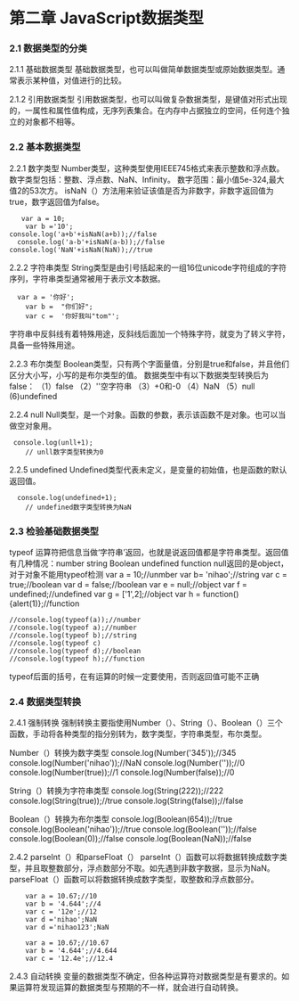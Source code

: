 # 第二章 JavaScript数据类型
### 2.1 数据类型的分类
2.1.1 基础数据类型
基础数据类型，也可以叫做简单数据类型或原始数据类型。通常表示某种值，对值进行的比较。

2.1.2 引用数据类型
引用数据类型，也可以叫做复杂数据类型，是键值对形式出现的，一属性和属性值构成，无序列表集合。在内存中占据独立的空间，任何连个独立的对象都不相等。

### 2.2 基本数据类型
2.2.1 数字类型
Number类型，这种类型使用IEEE745格式来表示整数和浮点数。
数字类型包括：整数、浮点数、NaN、Infinity。
数字范围：最小值5e-324,最大值2的53次方。
isNaN（）方法用来验证该值是否为非数字，非数字返回值为true，数字返回值为false。


       var a = 10;
        var b ='10';
    console.log('a+b'+isNaN(a+b));//false
      console.log('a-b'+isNaN(a-b));//false
    console.log('NaN'+isNaN(NaN));//true

2.2.2 字符串类型
String类型是由引号括起来的一组16位unicode字符组成的字符序列，字符串类型通常被用于表示文本数据。

      var a = '你好';
        var b =  "你们好";
        var c =  '你好我叫"tom"';

字符串中反斜线有着特殊用途，反斜线后面加一个特殊字符，就变为了转义字符，具备一些特殊用途。

2.2.3 布尔类型
Boolean类型，只有两个字面量值，分别是true和false，并且他们区分大小写，小写的是布尔类型的值。
数据类型中有以下数据类型转换后为false：
（1）false
（2）''空字符串
（3）+0和-0
（4）NaN
（5）null
 (6)undefined

2.2.4 null
Null类型，是一个对象。函数的参数，表示该函数不是对象。也可以当做空对象用。

     console.log(unll+1);
        // unll数字类型转换为0

2.2.5 undefined
Undefined类型代表未定义，是变量的初始值，也是函数的默认返回值。

      console.log(undefined+1);
        // undefined数字类型转换为NaN

### 2.3 检验基础数据类型
typeof  运算符把信息当做‘字符串’返回，也就是说返回值都是字符串类型。返回值有几种情况：number string Boolean  undefined  function  null返回的是object，对于对象不能用typeof检测
    var a = 10;//unmber
    var b= 'nihao';//string
    var c = true;//boolean
    var d = false;//boolean
    var e = null;//object
    var f = undefined;//undefined
    var g = ['1',2];//object
    var h = function(){alert(1)};//function

    //console.log(typeof(a));//number
    //console.log(typeof a);//number
    //console.log(typeof b);//string
    //console.log(typeof c)
    //console.log(typeof d);//boolean
    //console.log(typeof h);//function

typeof后面的括号，在有运算的时候一定要使用，否则返回值可能不正确

### 2.4 数据类型转换
2.4.1 强制转换
强制转换主要指使用Number（）、String（）、Boolean（）三个函数，手动将各种类型的指分别转为，数字类型，字符串类型，布尔类型。

Number（）转换为数字类型
        console.log(Number('345'));//345
        console.log(Number('nihao'));//NaN
        console.log(Number(''));//0
        console.log(Number(true));//1
        console.log(Number(false));//0

String（）转换为字符串类型
        console.log(String(222));//222
        console.log(String(true));//true
        console.log(String(false));//false

Boolean（）转换为布尔类型
        console.log(Boolean(654));//true
        console.log(Boolean('nihao'));//true
        console.log(Boolean(''));//false
        console.log(Boolean(0));//false
        console.log(Boolean(NaN));//false

2.4.2 parseInt（）和parseFloat（） 
parseInt（）函数可以将数据转换成数字类型，并且取整数部分，浮点数部分不取。如先遇到非数字数据，显示为NaN。
parseFloat（）函数可以将数据转换成数字类型，取整数和浮点数部分。

        var a = 10.67;//10
        var b = '4.644';//4
        var c = '12e';//12
        var d ='nihao';NaN
        var d ='nihao123';NaN

        var a = 10.67;//10.67
        var b = '4.644';//4.644
        var c = '12.4e';//12.4

2.4.3 自动转换
变量的数据类型不确定，但各种运算符对数据类型是有要求的。如果运算符发现运算的数据类型与预期的不一样，就会进行自动转换。
